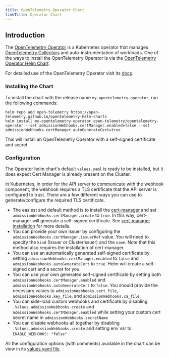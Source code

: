 ```yaml
---
title: OpenTelemetry Operator Chart
linkTitle: Operator Chart
---
```


## Introduction

The [OpenTelemetry Operator](/docs/kubernetes/operator) is a Kubernetes operator
that manages [OpenTelemetry Collectors](/docs/collector) and
auto-instrumentation of workloads. One of the ways to install the OpenTelemetry
Operator is via the
[OpenTelemetry Operator Helm Chart](https://github.com/open-telemetry/opentelemetry-helm-charts/tree/main/charts/opentelemetry-operator).

For detailed use of the OpenTelemetry Operator visit its
[docs](/docs/kubernetes/operator).

### Installing the Chart

To install the chart with the release name `my-opentelemetry-operator`, run the
following commands:

```console
helm repo add open-telemetry https://open-telemetry.github.io/opentelemetry-helm-charts
helm install my-opentelemetry-operator open-telemetry/opentelemetry-operator --set admissionWebhooks.certManager.enabled=false --set admissionWebhooks.certManager.autoGenerateCert=true
```

This will install an OpenTelemetry Operator with a self-signed certificate and
secret.

### Configuration

The Operator helm chart's default `values.yaml` is ready to be installed, but it
does expect Cert Manager is already present on the Cluster.

In Kubernetes, in order for the API server to communicate with the webhook
component, the webhook requires a TLS certificate that the API server is
configured to trust. There are a few different ways you can use to
generate/configure the required TLS certificate.

- The easiest and default method is to install the
  [cert-manager](https://cert-manager.io/docs/) and set
  `admissionWebhooks.certManager.create` to `true`. In this way, cert-manager
  will generate a self-signed certificate. See
  [cert-manager installation](https://cert-manager.io/docs/installation/kubernetes/)
  for more details.
- You can provide your own Issuer by configuring the
  `admissionWebhooks.certManager.issuerRef` value. You will need to specify the
  `kind` (Issuer or ClusterIssuer) and the `name`. Note that this method also
  requires the installation of cert-manager.
- You can use an automatically generated self-signed certificate by setting
  `admissionWebhooks.certManager.enabled` to `false` and
  `admissionWebhooks.autoGenerateCert` to `true`. Helm will create a self-signed
  cert and a secret for you.
- You can use your own generated self-signed certificate by setting both
  `admissionWebhooks.certManager.enabled` and
  `admissionWebhooks.autoGenerateCert` to `false`. You should provide the
  necessary values to `admissionWebhooks.cert_file`,
  `admissionWebhooks.key_file`, and `admissionWebhooks.ca_file`.
- You can side-load custom webhooks and certificate by disabling
  `.Values.admissionWebhooks.create` and `admissionWebhooks.certManager.enabled`
  while setting your custom cert secret name in `admissionWebhooks.secretName`
- You can disable webhooks all together by disabling
  `.Values.admissionWebhooks.create` and setting env var to
  `ENABLE_WEBHOOKS: "false"`

All the configuration options (with comments) available in the chart can be view
in its
[values.yaml file](https://github.com/open-telemetry/opentelemetry-helm-charts/blob/main/charts/opentelemetry-operator/values.yaml).
